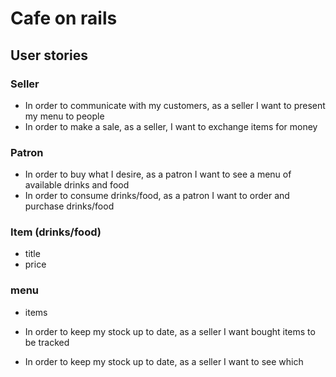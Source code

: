 # Cafe on rails

## User stories

### Seller

- In order to communicate with my customers, as a seller I want to present my menu to people
- In order to make a sale, as a seller, I want to exchange items for money

### Patron

- In order to buy what I desire, as a patron I want to see a menu of available drinks and food
- In order to consume drinks/food, as a patron I want to order and purchase drinks/food

### Item (drinks/food)

- title
- price

### menu

- items


- In order to keep my stock up to date, as a seller I want bought items to be tracked
- In order to keep my stock up to date, as a seller I want to see which

